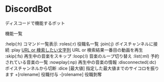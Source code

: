 # DiscordBot
ディスコードで機能するボット

機能一覧

:help(:h)
コマンド一覧表示
:roles(:r)
役職名一覧
:join(:j)
ボイスチャンネルに接続
:play [URL or 検索したい文字列](:p)
URL or 検索結果一番目の動画を再生
:skip(:fs)
再生中の音楽をスキップ
:loop(:l)
音楽のループ切り替え
:list(:ml)
予約されている音楽の一覧
:nowplay(:np)
再生中の音楽の情報
:disconnected(:dc)
ボイスチャンネルから切断
:dice [最大値]
指定した最大値までのサイコロを振ります
+[rolename]
役職付与
-[rolename]
役職剝奪
